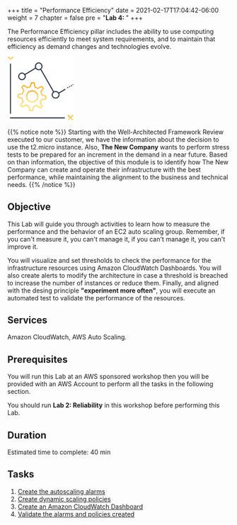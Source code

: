 +++
title = "Performance Efficiency"
date = 2021-02-17T17:04:42-06:00
weight = 7
chapter = false
pre = "<b>Lab 4:  </b>"
+++

The Performance Efficiency pillar includes the ability to use computing resources efficiently to meet system requirements, and to maintain that efficiency as demand changes and technologies evolve.


<img src="images/per.png" alt="drawing" width="150"/>


{{% notice note %}}
Starting with the Well-Architected Framework Review executed to our customer, we have the information about the decision to use the t2.micro instance. Also, **The New Company** wants to perform stress tests to be prepared for an increment in the demand in a near future.
Based on than information, the objective of this module is to identify how The New Company can create and operate their infrastructure with the best performance, while maintaining the alignment to the business and technical needs. 
{{% /notice %}}

## Objective

This Lab will guide you through activities to learn how to measure the performance and the behavior of an EC2 auto scaling group.
Remember, if you can't measure it, you can't manage it, if you can't manage it, you can't improve it. 

You will visualize and set thresholds to check the performance for the infrastructure resources using Amazon CloudWatch Dashboards. You will also create alerts to modify the architecture in case a threshold is breached to increase the number of instances or reduce them. Finally, and aligned with the desing principle **"experiment more often"**, you will execute an automated test to validate the performance of the resources. 


## Services

Amazon CloudWatch, AWS Auto Scaling.

## Prerequisites

You will run this Lab at an AWS sponsored workshop then you will be provided with an AWS Account to perform all the tasks in the following section.

You should run **Lab 2: Reliability** in this workshop before performing this Lab. 

## Duration

Estimated time to complete: 40 min

## Tasks

1. [Create the autoscaling alarms](https://main.d2azidedm760yt.amplifyapp.com/work5/task-1/)
2. [Create dynamic scaling policies](https://main.d2azidedm760yt.amplifyapp.com/work5/task-2/)
3. [Create an Amazon CloudWatch Dashboard](https://main.d2azidedm760yt.amplifyapp.com/work5/task-3/)
4. [Validate the alarms and policies created](https://main.d2azidedm760yt.amplifyapp.com/work5/task-4/)
